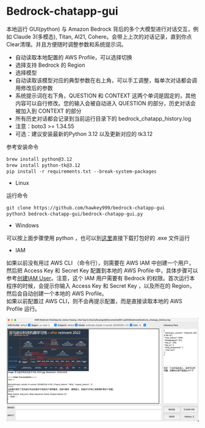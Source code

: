 # Bedrock-chatapp-gui

本地运行 GUI(python) 与 Amazon Bedrock 背后的多个大模型进行对话交互，例如 Claude 3(多模态), Titan, AI21, Cohere。会带上上次的对话记录，直到你点Clear清理。并且方便随时调整参数和系统提示词。

* 自动读取本地配置的 AWS Profile，可以选择切换
* 选择支持 Bedrock 的 Region
* 选择模型
* 自动读取该模型对应的典型参数在右上角，可以手工调整，每单次对话都会调用修改后的参数
* 系统提示词在右下角，QUESTION 和 CONTEXT 这两个单词是固定的，其他内容可以自行修改。您的输入会被自动进入 QUESTION 的部分，历史对话会被加入到 CONTEXT 的部分
* 所有历史对话都会记录到当前运行目录下的 bedrock_chatapp_history.log
* 注意：boto3 >= 1.34.55
* 可选：建议安装最新的Python 3.12 以及更新对应的 tk3.12

参考安装命令

```shell
brew install python@3.12   
brew install python-tk@3.12
pip install -r requirements.txt --break-system-packages
```

* Linux  

运行命令

```shell
git clone https://github.com/hawkey999/bedrock-chatapp-gui
python3 bedrock-chatapp-gui/bedrock-chatapp-gui.py
```

* Windows  

可以按上面步骤使用 python ，也可以到[这里](https://github.com/hawkey999/bedrock-chatapp-gui/releases)直接下载打包好的 .exe 文件运行

* IAM

如果以前没有用过 AWS CLI （命令行），则需要在 AWS IAM 中创建一个用户，然后把 Access Key 和 Secret Key 配置到本地的 AWS Profile 中，具体步骤可以参考[创建IAM User](https://docs.aws.amazon.com/IAM/latest/UserGuide/id_users_create.html#id_users_create_console)。注意，这个 IAM 用户需要有 Bedrock 的权限。首次运行本程序的时候，会提示你输入 Access Key 和 Secret Key ，以及所在的 Region，然后会自动创建一个本地的 AWS Profile。  
如果以前配置过 AWS CLI，则不会再提示配置，而是直接读取本地的 AWS Profile 运行。

![img](./img/img2.png)
